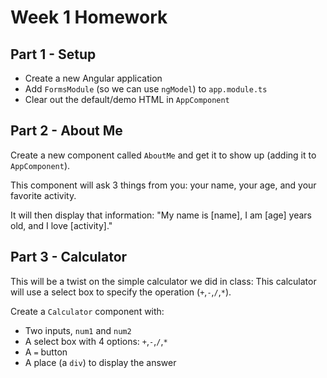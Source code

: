 # Week 1 Homework

## Part 1 - Setup
- Create a new Angular application
- Add `FormsModule` (so we can use `ngModel`) to `app.module.ts`
- Clear out the default/demo HTML in `AppComponent`


## Part 2 - About Me
Create a new component called `AboutMe` and get it to show up (adding it to `AppComponent`).

This component will ask 3 things from you: your name, your age, and your favorite activity.

It will then display that information: "My name is [name], I am [age] years old, and I love [activity]."

## Part 3 - Calculator
This will be a twist on the simple calculator we did in class: This calculator will use a select box to specify the operation (`+`,`-`,`/`,`*`).

Create a `Calculator` component with:
- Two inputs, `num1` and `num2`
- A select box with 4 options: `+`,`-`,`/`,`*`
- A `=` button
- A place (a `div`) to display the answer

